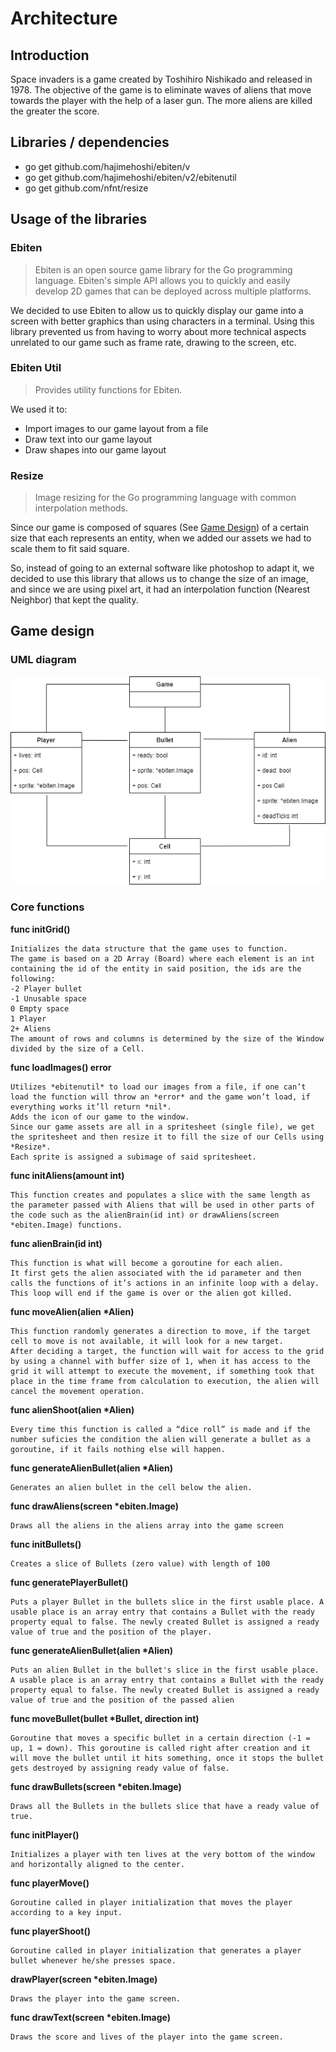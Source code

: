 # Architecture

## Introduction

Space invaders is a game created by Toshihiro Nishikado and released in 1978. The objective of the game is to eliminate waves of aliens that move towards the player with the help of a laser gun. The more aliens are killed the greater the score. 

## Libraries / dependencies

- go get github.com/hajimehoshi/ebiten/v
- go get github.com/hajimehoshi/ebiten/v2/ebitenutil
- go get github.com/nfnt/resize

## Usage of the libraries

### Ebiten

> Ebiten is an open source game library for the Go programming language. Ebiten's simple API allows you to quickly and easily develop 2D games that can be deployed across multiple platforms.

We decided to use Ebiten to allow us to quickly display our game into a screen with better graphics than using characters in a terminal. Using this library prevented us from having to worry about more technical aspects unrelated to our game such as frame rate, drawing to the screen, etc.

### Ebiten Util

> Provides utility functions for Ebiten.

We used it to:
- Import images to our game layout from a file
- Draw text into our game layout
- Draw shapes into our game layout

### Resize

> Image resizing for the Go programming language with common interpolation methods.

Since our game is composed of squares (See [Game Design](#game-design)) of a certain size that each represents an entity, when we added our assets we had to scale them to fit said square.

So, instead of going to an external software like photoshop to adapt it, we decided to use this library that allows us to change the size of an image, and since we are using pixel art, it had an interpolation function (Nearest Neighbor) that kept the quality.

## Game design

### UML diagram
![UML](img/uml.png)

### Core functions

**func initGrid()**
```
Initializes the data structure that the game uses to function.
The game is based on a 2D Array (Board) where each element is an int containing the id of the entity in said position, the ids are the following:
-2 Player bullet
-1 Unusable space
0 Empty space
1 Player
2+ Aliens
The amount of rows and columns is determined by the size of the Window divided by the size of a Cell.
```

**func loadImages() error**
```
Utilizes *ebitenutil* to load our images from a file, if one can’t load the function will throw an *error* and the game won’t load, if everything works it’ll return *nil*.
Adds the icon of our game to the window.
Since our game assets are all in a spritesheet (single file), we get the spritesheet and then resize it to fill the size of our Cells using *Resize*.
Each sprite is assigned a subimage of said spritesheet.
```

**func initAliens(amount int)**
```
This function creates and populates a slice with the same length as the parameter passed with Aliens that will be used in other parts of the code such as the alienBrain(id int) or drawAliens(screen *ebiten.Image) functions.
```

**func alienBrain(id int)**
```
This function is what will become a goroutine for each alien.
It first gets the alien associated with the id parameter and then calls the functions of it’s actions in an infinite loop with a delay. This loop will end if the game is over or the alien got killed.
```

**func moveAlien(alien \*Alien)**
```
This function randomly generates a direction to move, if the target cell to move is not available, it will look for a new target.
After deciding a target, the function will wait for access to the grid by using a channel with buffer size of 1, when it has access to the grid it will attempt to execute the movement, if something took that place in the time frame from calculation to execution, the alien will cancel the movement operation.
```

**func alienShoot(alien \*Alien)**
```
Every time this function is called a “dice roll” is made and if the number suficies the condition the alien will generate a bullet as a goroutine, if it fails nothing else will happen.
```

**func generateAlienBullet(alien \*Alien)**
```
Generates an alien bullet in the cell below the alien.
```

**func drawAliens(screen \*ebiten.Image)**
```
Draws all the aliens in the aliens array into the game screen
```

**func initBullets()**
```
Creates a slice of Bullets (zero value) with length of 100
```

**func generatePlayerBullet()**
```
Puts a player Bullet in the bullets slice in the first usable place. A usable place is an array entry that contains a Bullet with the ready property equal to false. The newly created Bullet is assigned a ready value of true and the position of the player.
```

**func generateAlienBullet(alien \*Alien)**
```
Puts an alien Bullet in the bullet's slice in the first usable place. A usable place is an array entry that contains a Bullet with the ready property equal to false. The newly created Bullet is assigned a ready value of true and the position of the passed alien
```

**func moveBullet(bullet \*Bullet, direction int)**
```
Goroutine that moves a specific bullet in a certain direction (-1 = up, 1 = down). This goroutine is called right after creation and it will move the bullet until it hits something, once it stops the bullet gets destroyed by assigning ready value of false.
```

**func drawBullets(screen \*ebiten.Image)**
```
Draws all the Bullets in the bullets slice that have a ready value of true.
```

**func initPlayer()**
```
Initializes a player with ten lives at the very bottom of the window and horizontally aligned to the center. 
```

**func playerMove()**
```
Goroutine called in player initialization that moves the player according to a key input.
```

**func playerShoot()**
```
Goroutine called in player initialization that generates a player bullet whenever he/she presses space. 
```

**drawPlayer(screen \*ebiten.Image)**
```
Draws the player into the game screen.
```

**func drawText(screen \*ebiten.Image)**
```
Draws the score and lives of the player into the game screen.
```

